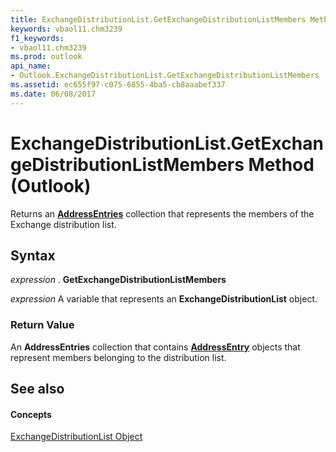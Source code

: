 ```yaml
---
title: ExchangeDistributionList.GetExchangeDistributionListMembers Method (Outlook)
keywords: vbaol11.chm3239
f1_keywords:
- vbaol11.chm3239
ms.prod: outlook
api_name:
- Outlook.ExchangeDistributionList.GetExchangeDistributionListMembers
ms.assetid: ec655f97-c075-6855-4ba5-cb8aaabef337
ms.date: 06/08/2017
---
```



# ExchangeDistributionList.GetExchangeDistributionListMembers Method (Outlook)

Returns an **[AddressEntries](addressentries-object-outlook.md)** collection that represents the members of the Exchange distribution list.


## Syntax

 _expression_ . **GetExchangeDistributionListMembers**

 _expression_ A variable that represents an **ExchangeDistributionList** object.


### Return Value

An **AddressEntries** collection that contains **[AddressEntry](addressentry-object-outlook.md)** objects that represent members belonging to the distribution list.


## See also


#### Concepts


[ExchangeDistributionList Object](exchangedistributionlist-object-outlook.md)


